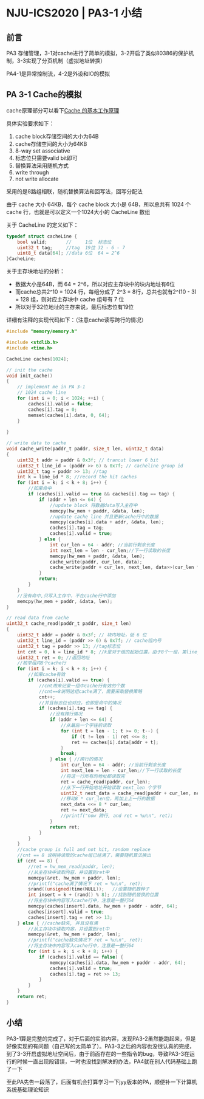 # NJU-ICS2020 | PA3-1 小结

## 前言
PA3 存储管理，3-1对cache进行了简单的模拟，3-2开启了类似80386的保护机制，3-3实现了分页机制（虚拟地址转换）

PA4-1是异常控制流，4-2是外设和IO的模拟

## PA 3-1 Cache的模拟
cache原理部分可以看下[Cache 的基本工作原理](https://ephmeral.github.io/cache-的基本工作原理/)

具体实验要求如下：
1. cache block存储空间的大小为64B
2. cache存储空间的大小为64KB
3. 8-way set associative
4. 标志位只需要valid bit即可
5. 替换算法采用随机方式
6. write through
7. not write allocate

采用的是8路组相联，随机替换算法和回写法，回写分配法

由于 cache 大小 64KB，每个 cache block 大小是 64B，所以总共有 1024 个 cache 行，也就是可以定义一个1024大小的 CacheLine 数组

关于 CacheLine 的定义如下：
```c
typedef struct cacheLine {
	bool valid;       //     1位  标志位                                                                     
	uint32_t tag;     //tag  19位 32 - 6 - 7
	uint8_t data[64]; //data 6位  64 = 2^6  
}CacheLine;
```
关于主存块地址的分析：
- 数据大小是64B，而 64 = 2^6，所以对应主存块中的块内地址有6位
- 而cache总共2^10 = 1024 行，每组分成了 2^3 = 8行，总共也就有2^(10 - 3) = 128 组，则对应主存块中 cache 组号有 7 位
- 所以对于32位地址的主存来说，最后标志位有19位

详细有注释的实现代码如下：（注意cache读写跨行的情况）

```c
#include "memory/memory.h"

#include <stdlib.h>
#include <time.h>

CacheLine caches[1024];

// init the cache
void init_cache()
{
	// implement me in PA 3-1
	// 1024 cache line
	for (int i = 0; i < 1024; ++i) {
		caches[i].valid = false;
		caches[i].tag = 0;
		memset(caches[i].data, 0, 64);
	}
	
}

// write data to cache
void cache_write(paddr_t paddr, size_t len, uint32_t data)
{
	uint32_t addr = paddr & 0x3f; // trancut lower 6 bit
	uint32_t line_id = (paddr >> 6) & 0x7f; // cacheline group id
	uint32_t tag = paddr >> 13; //tag
	int k = line_id * 8; //record the hit caches
	for (int i = k; i < k + 8; i++) {
		//如果命中
		if (caches[i].valid == true && caches[i].tag == tag) {
			if (addr + len <= 64) {
				//update block 将数据data写入主存中
				memcpy(hw_mem + paddr, &data, len);
				//update cache line 并且更新cache行中的数据
				memcpy(caches[i].data + addr, &data, len);
				caches[i].tag = tag;
				caches[i].valid = true;
			} else {
				int cur_len = 64 - addr; //当前行剩余长度
				int next_len = len - cur_len;//下一行读取的长度
				memcpy(hw_mem + paddr, &data, len);
				cache_write(paddr, cur_len, data);
				cache_write(paddr + cur_len, next_len, data>>(cur_len * 8));
			}
			return;
		} 
	}
	//没有命中,只写入主存中，不在cache行中添加
	memcpy(hw_mem + paddr, &data, len);
}

// read data from cache
uint32_t cache_read(paddr_t paddr, size_t len)
{
	uint32_t addr = paddr & 0x3f; // 块内地址，低 6 位
	uint32_t line_id = (paddr >> 6) & 0x7f; // cache组内号
	uint32_t tag = paddr >> 13; //tag标志位
	int cnt = 0, k = line_id * 8; //k是对于组的起始位置，由于8个一组，第line_id组个cache行对应的即为实际的第8*line_id个
	uint32_t ret = 0; //返回地址
	//枚举组内8个cache行
	for (int i = k; i < k + 8; i++) {
		//如果cache有效
		if (caches[i].valid == true) {
			//cnt用来记录一组中cache行有效的个数
			//cnt==8说明这组cache满了，需要采取替换策略
			cnt++;
			//并且标志位也对应，也即是命中的情况
			if (caches[i].tag == tag) {
				//没有跨行情况
				if (addr + len <= 64) {
					//从最后一个字往前读取
					for (int t = len - 1; t >= 0; t--) {
						if (t != len - 1) ret <<= 8;
						ret += caches[i].data[addr + t];
					}
					break;
				} else { //跨行的情况
					int cur_len = 64 - addr; //当前行剩余长度
					int next_len = len - cur_len;//下一行读取的长度
					//将这一行所有的地址都读取完
					ret = cache_read(paddr, cur_len);
					//从下一行开始地址开始读取 next_len 个字节
					uint32_t next_data = cache_read(paddr + cur_len, next_len);
					//移动8 * cur_len位，再加上上一行的数据
					next_data <<= 8 * cur_len;
					ret += next_data;
					//printf("now 跨行, and ret = %u\n", ret);
				}
				return ret;
			}
		}
	}
	//cache group is full and not hit, random replace
	//cnt == 8 说明待读取的cache组已经满了，需要随机算法换出
	if (cnt == 8) {
		//ret = hw_mem_read(paddr, len);
		//从主存块中读取内容，并设置到ret中
		memcpy(&ret, hw_mem + paddr, len);
		//printf("cache满了情况下 ret = %u\n", ret);
		srand((unsigned)time(NULL));   //设置随机数种子
		int insert = k + (rand() % 8); //找到随机替换的位置
		//将主存块中内容写入cache行中，注意是一整行64
		memcpy(caches[insert].data, hw_mem + paddr - addr, 64);
		caches[insert].valid = true;
		caches[insert].tag = ret >> 13;
	} else { //cache缺失, 并且没有满
		//从主存块中读取内容，并设置到ret中
		memcpy(&ret, hw_mem + paddr, len);
		//printf("cache缺失情况下 ret = %u\n", ret);
		//将主存块中内容写入cache行中，注意是一整行64
		for (int i = k; i < k + 8; i++) {
			if (caches[i].valid == false) {
				memcpy(caches[i].data, hw_mem + paddr - addr, 64);
				caches[i].valid = true;
				caches[i].tag = ret >> 13;
			}
		}
	}
	return ret;
}
```

## 小结
PA3-1算是完整的完成了，对于后面的实验内容，发现PA3-2虽然能跑起来，但是好像实现的有问题（自己写的太简单了）。PA3-3之后的内容也没很认真的完成，到了3-3开启虚拟地址空间后，由于前面存在的一些指令的bug，导致PA3-3在运行的时候一直出现段错误，一时也没找到解决的办法，PA4就在别人代码基础上跑了一下

至此PA先告一段落了，后面有机会打算学习一下jyy版本的PA，顺便补一下计算机系统基础理论知识

